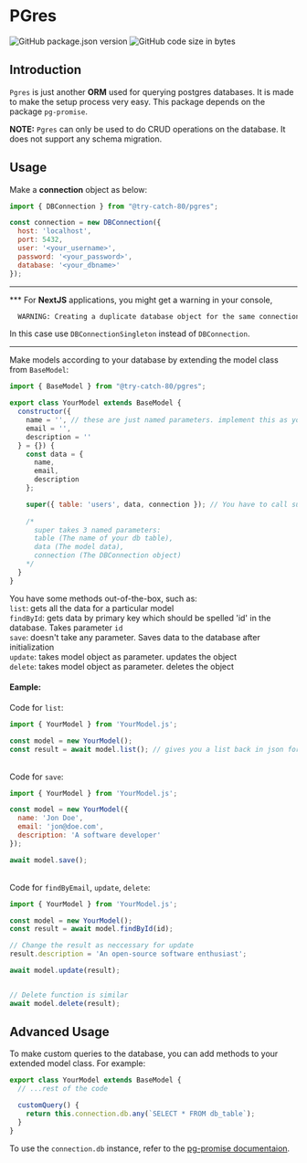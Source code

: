 # PGres
![GitHub package.json version](https://img.shields.io/github/package-json/v/Ashik80/pgres)
![GitHub code size in bytes](https://img.shields.io/github/languages/code-size/Ashik80/pgres)

## Introduction

`Pgres` is just another **ORM** used for querying postgres databases. It is made to make the setup process very easy. This package depends on the package `pg-promise`.

**NOTE:** `Pgres` can only be used to do CRUD operations on the database. It does not support any schema migration.

## Usage

Make a **connection** object as below:

```javascript
import { DBConnection } from "@try-catch-80/pgres";

const connection = new DBConnection({
  host: 'localhost',
  port: 5432,
  user: '<your_username>',
  password: '<your_password>',
  database: '<your_dbname>'
});
```

--------------------------------------------------------------------------------------
*** For **NextJS** applications, you might get a warning in your console,
```bash
  WARNING: Creating a duplicate database object for the same connection.
```
In this case use `DBConnectionSingleton` instead of `DBConnection`.

--------------------------------------------------------------------------------------

Make models according to your database by extending the model class from `BaseModel`:

```javascript
import { BaseModel } from "@try-catch-80/pgres";

export class YourModel extends BaseModel {
  constructor({
    name = '', // these are just named parameters. implement this as you like
    email = '',
    description = ''
  } = {}) {
    const data = {
      name,
      email,
      description
    };

    super({ table: 'users', data, connection }); // You have to call super() to pass the necessary data to BaseModel
    
    /*
      super takes 3 named parameters:
      table (The name of your db table),
      data (The model data),
      connection (The DBConnection object)
    */
  }
}
```

You have some methods out-of-the-box, such as:\
`list`: gets all the data for a particular model\
`findById`: gets data by primary key which should be spelled 'id' in the database. Takes parameter `id`\
`save`: doesn't take any parameter. Saves data to the database after initialization\
`update`: takes model object as parameter. updates the object\
`delete`: takes model object as parameter. deletes the object

#### Eample:
Code for `list`:
```javascript
import { YourModel } from 'YourModel.js';

const model = new YourModel();
const result = await model.list(); // gives you a list back in json format
```
\
Code for `save`:
```javascript
import { YourModel } from 'YourModel.js';

const model = new YourModel({
  name: 'Jon Doe',
  email: 'jon@doe.com',
  description: 'A software developer'
});

await model.save();
```
\
Code for `findByEmail`, `update`, `delete`:
```javascript
import { YourModel } from 'YourModel.js';

const model = new YourModel();
const result = await model.findById(id);

// Change the result as neccessary for update
result.description = 'An open-source software enthusiast';

await model.update(result);


// Delete function is similar
await model.delete(result);
```

## Advanced Usage

To make custom queries to the database, you can add methods to your extended model class.
For example:
```javascript
export class YourModel extends BaseModel {
  // ...rest of the code

  customQuery() {
    return this.connection.db.any(`SELECT * FROM db_table`);
  }
}
```

To use the `connection.db` instance, refer to the [pg-promise documentaion](http://vitaly-t.github.io/pg-promise/index.html).
